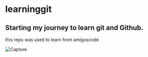 # learninggit
## Starting my journey to learn git and Github.
this repo was used to learn from amigoscode

![Capture](https://user-images.githubusercontent.com/121155302/217534326-c6f9c4e7-3785-4da2-b8df-781a2ef44cca.JPG)

